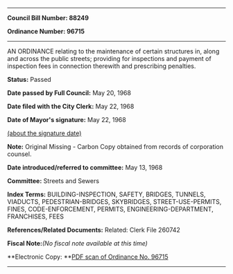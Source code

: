 

********

**Council Bill Number: 88249**
   
**Ordinance Number: 96715**
********

 AN ORDINANCE relating to the maintenance of certain structures in, along and across the public streets; providing for inspections and payment of inspection fees in connection therewith and prescribing penalties.

**Status:** Passed
   
**Date passed by Full Council:** May 20, 1968
   
**Date filed with the City Clerk:** May 22, 1968
   
**Date of Mayor's signature:** May 22, 1968
   
[(about the signature date)](/~public/approvaldate.htm)
   
   
**Note:** Original Missing - Carbon Copy obtained from records of corporation counsel.

   
**Date introduced/referred to committee:** May 13, 1968
   
**Committee:** Streets and Sewers
   
   
**Index Terms:** BUILDING-INSPECTION, SAFETY, BRIDGES, TUNNELS, VIADUCTS, PEDESTRIAN-BRIDGES, SKYBRIDGES, STREET-USE-PERMITS, FINES, CODE-ENFORCEMENT, PERMITS, ENGINEERING-DEPARTMENT, FRANCHISES, FEES

**References/Related Documents:** Related: Clerk File 260742

**Fiscal Note:**_(No fiscal note available at this time)_

**Electronic Copy: **[PDF scan of Ordinance No. 96715](/~archives/Ordinances/Ord_96715.pdf)

********

